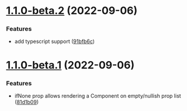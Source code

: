 # [1.1.0-beta.2](https://github.com/mikeshort10/react-render-multiple/compare/v1.1.0-beta.1...v1.1.0-beta.2) (2022-09-06)


### Features

* add typescript support ([91bfb6c](https://github.com/mikeshort10/react-render-multiple/commit/91bfb6cf5cd5b0279084b680e7f140be89846972))

# [1.1.0-beta.1](https://github.com/mikeshort10/react-render-multiple/compare/v1.0.8...v1.1.0-beta.1) (2022-09-06)


### Features

* ifNone prop allows rendering a Component on empty/nullish prop list ([81d1b09](https://github.com/mikeshort10/react-render-multiple/commit/81d1b09d58ed8d1dbd20bf8379d281ba148ce122))
